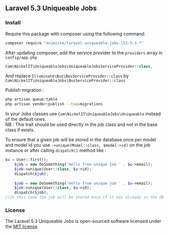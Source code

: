 ## Laravel 5.3 Uniqueable Jobs

### Install

Require this package with composer using the following command:

```bash
composer require "enimiste/laravel-uniqueable-jobs-l53:5.3.*"
```

After updating composer, add the service provider to the `providers` array in `config/app.php`

```php
Com\NickelIT\UniqueableJobs\UniqueableJobsServiceProvider::class,
```

And replace `Illuminate\Bus\BusServiceProvider::class` by `Com\NickelIT\UniqueableJobs\BusServiceProvider::class`

Publish migration : 
```bash
php artisan queue:table
php artisan vendor:publish --tag=migrations
```

In your Jobs classes use  `Com\NickelIT\UniqueableJobs\Uniqueable` instead of the default ones.  
NB : This trait should be used directly in the job class and not in the base class if exists.  

To ensure that a given job will be stored in the database once per model and model id you use `->unique(Model::class, $model->id)` on the job instance or after calling `dispatch()` method like :
```php
$u = User::first();
    $job = new DoSomething('Hello from unique job ' . $u->email);
    $job->unique(User::class, $u->id);
    dispatch($job);
    
    $job = new DoSomething('Hello from unique job ' . $u->email);
    $job->unique(User::class, $u->id);
    dispatch($job);
//In this case the job will be stored once if it was already in the db
```

### License

The Laravel 5.3 Uniqueable Jobs is open-sourced software licensed under the [MIT license](http://opensource.org/licenses/MIT)
